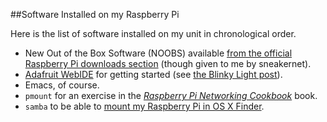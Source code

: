 ##Software Installed on my Raspberry Pi

Here is the list of software installed on my unit in chronological order.

* New Out of the Box Software (NOOBS) available [from the official Raspberry Pi downloads section](http://www.raspberrypi.org/downloads) (though given to me by sneakernet).
* [Adafruit WebIDE](http://learn.adafruit.com/webide/overview) for getting started (see [the Blinky Light post](/posts/blinky-light)).
* Emacs, of course.
* <code>pmount</code> for an exercise in the [_Raspberry Pi Networking Cookbook_](http://www.packtpub.com/raspberry-pi-networking-cookbook/book) book.
* <code>samba</code> to be able to [mount my Raspberry Pi in OS X Finder](/posts/shared-folder).
